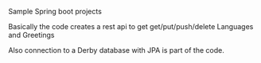 Sample Spring boot projects

Basically the code creates a rest api to get get/put/push/delete Languages and Greetings

Also connection to a Derby database with JPA is part of the code.